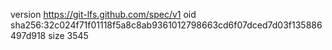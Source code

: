 version https://git-lfs.github.com/spec/v1
oid sha256:32c024f71f01118f5a8c8ab9361012798663cd6f07dced7d03f135886497d918
size 3545
